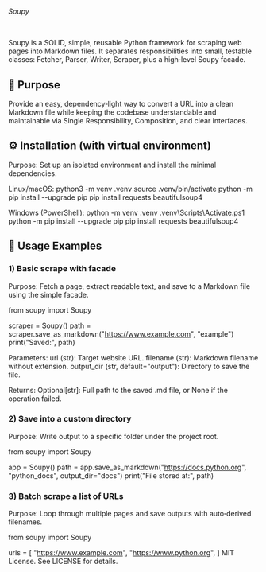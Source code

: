 ###### Soupy
![]()

Soupy is a SOLID, simple, reusable Python framework for scraping web pages into Markdown files.
It separates responsibilities into small, testable classes: Fetcher, Parser, Writer, Scraper,
plus a high‑level Soupy facade.

## 🎯 Purpose

Provide an easy, dependency‑light way to convert a URL into a clean Markdown file while keeping the
codebase understandable and maintainable via Single Responsibility, Composition, and clear
interfaces.

## ⚙️ Installation (with virtual environment)

Purpose:
Set up an isolated environment and install the minimal dependencies.

Linux/macOS:
python3 -m venv .venv
source .venv/bin/activate
python -m pip install --upgrade pip
pip install requests beautifulsoup4

Windows (PowerShell):
python -m venv .venv
.venv\Scripts\Activate.ps1
python -m pip install --upgrade pip
pip install requests beautifulsoup4

## 🚀 Usage Examples

### 1) Basic scrape with facade

Purpose:
Fetch a page, extract readable text, and save to a Markdown file using the simple facade.

from soupy import Soupy

scraper = Soupy()
path = scraper.save_as_markdown("https://www.example.com", "example")
print("Saved:", path)

Parameters:
url (str): Target website URL.
filename (str): Markdown filename without extension.
output_dir (str, default="output"): Directory to save the file.

Returns:
Optional[str]: Full path to the saved .md file, or None if the operation failed.

### 2) Save into a custom directory

Purpose:
Write output to a specific folder under the project root.

from soupy import Soupy

app = Soupy()
path = app.save_as_markdown("https://docs.python.org", "python_docs", output_dir="docs")
print("File stored at:", path)

### 3) Batch scrape a list of URLs

Purpose:
Loop through multiple pages and save outputs with auto‑derived filenames.

from soupy import Soupy

urls = [
"https://www.example.com",
"https://www.python.org",
]
MIT License. See LICENSE for details.